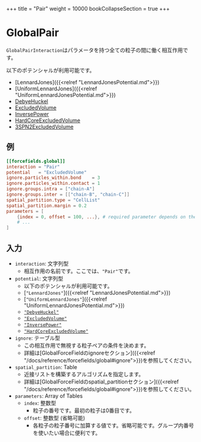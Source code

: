 +++
title = "Pair"
weight = 10000
bookCollapseSection = true
+++

# GlobalPair

`GlobalPairInteraction`はパラメータを持つ全ての粒子の間に働く相互作用です。

以下のポテンシャルが利用可能です。

- [LennardJones]({{<relref "LennardJonesPotential.md">}})
- [UniformLennardJones]({{<relref "UniformLennardJonesPotential.md">}})
- [DebyeHuckel](DebyeHuckelPotential.md)
- [ExcludedVolume](ExcludedVolumePotential.md)
- [InversePower](InversePowerPotential.md)
- [HardCoreExcludedVolume](HardCoreExcludedVolumePotential.md)
- [3SPN2ExcludedVolume](3SPN2ExcludedVolumePotential.md)

## 例

```toml
[[forcefields.global]]
interaction = "Pair"
potential   = "ExcludedVolume"
ignore.particles_within.bond    = 3
ignore.particles_within.contact = 1
ignore.groups.intra = ["chain-A"]
ignore.groups.inter = [["chain-B", "chain-C"]]
spatial_partition.type = "CellList"
spatial_partition.margin = 0.2
parameters = [
    {index = 0, offset = 100, ...}, # required parameter depends on the potential.
    # ...
]
```

## 入力

- `interaction`: 文字列型
  - 相互作用の名前です。ここでは、`"Pair"`です。
- `potential`: 文字列型
  - 以下のポテンシャルが利用可能です。
  - [`"LennardJones"`]({{<relref "LennardJonesPotential.md">}})
  - [`"UniformLennardJones"`]({{<relref "UniformLennardJonesPotential.md">}})
  - [`"DebyeHuckel"`](DebyeHuckelPotential.md)
  - [`"ExcludedVolume"`](ExcludedVolumePotential.md)
  - [`"InversePower"`](InversePowerPotential.md)
  - [`"HardCoreExcludedVolume"`](HardCoreExcludedVolumePotential.md)
- `ignore`: テーブル型
  - この相互作用で無視する粒子ペアの条件を決めます。
  - 詳細は[GlobalForceFieldのignoreセクション]({{<relref "/docs/reference/forcefields/global#ignore">}})を参照してください。
- `spatial_partition`: Table
  - 近接リストを構築するアルゴリズムを指定します。
  - 詳細は[GlobalForceFieldのspatial_partitionセクション]({{<relref "/docs/reference/forcefields/global#ignore">}})を参照してください。
- `parameters`: Array of Tables
  - `index`: 整数型
    - 粒子の番号です。最初の粒子は0番目です。
  - `offset`: 整数型 (省略可能)
    - 各粒子の粒子番号に加算する値です。省略可能です。グループ内番号を使いたい場合に便利です。
